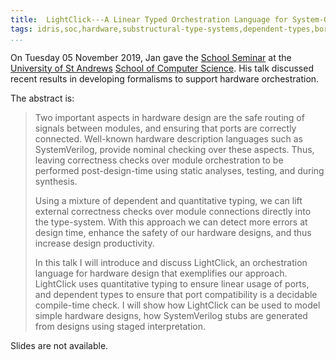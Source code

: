 ```yaml
---
title:  LightClick---A Linear Typed Orchestration Language for System-On-A-Chip Designs
tags: idris,soc,hardware,substructural-type-systems,dependent-types,border-patrol,tdd,systems
...
```


On Tuesday 05 November 2019, Jan gave the [School Seminar](https://blogs.cs.st-andrews.ac.uk/csblog/2019/10/27/jan-de-muijnck-hughes/) at the [University of St Andrews](https://www.st-andrews.ac.uk) [School of Computer Science](https://www.cs.st-andrews.ac.uk).
His talk discussed recent results in developing formalisms to support hardware orchestration.

The abstract is:

> Two important aspects in hardware design are the safe routing of
> signals between modules, and ensuring that ports are correctly
> connected. Well-known hardware description languages such as
> SystemVerilog, provide nominal checking over these aspects. Thus,
> leaving correctness checks over module orchestration to be performed
> post-design-time using static analyses, testing, and during
> synthesis.
>
> Using a mixture of dependent and quantitative typing, we can lift
> external correctness checks over module connections directly into
> the type-system. With this approach we can detect more errors at
> design time, enhance the safety of our hardware designs, and thus
> increase design productivity.
>
> In this talk I will introduce and discuss LightClick, an
> orchestration language for hardware design that exemplifies our
> approach. LightClick uses quantitative typing to ensure linear usage
> of ports, and dependent types to ensure that port compatibility is a
> decidable compile-time check. I will show how LightClick can be used
> to model simple hardware designs, how SystemVerilog stubs are
> generated from designs using staged interpretation.

Slides are not available.
